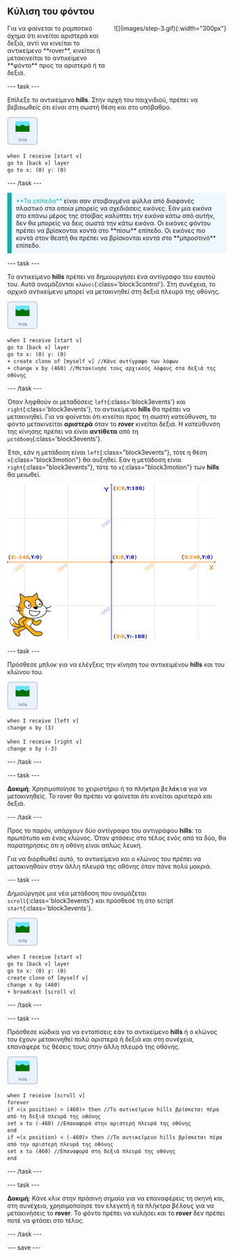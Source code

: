 ## Κύλιση του φόντου

<div style="display: flex; flex-wrap: wrap">
<div style="flex-basis: 200px; flex-grow: 1; margin-right: 15px;">
Για να φαίνεται το ρομποτικό όχημα ότι κινείται αριστερά και δεξιά, αντί να κινείται το αντικείμενο **rover**, κινείται ή μετακινείται το αντικείμενο **φόντο** προς τα αριστερά ή τα δεξιά.
</div>
<div>
![](images/step-3.gif){:width="300px"}
</div>
</div>

--- task ---

Επίλεξε το αντικείμενο **hills**. Στην αρχή του παιχνιδιού, πρέπει να βεβαιωθείς ότι είναι στη σωστή θέση και στο υπόβαθρο.

![Το αντικείμενο hills.](images/hills-sprite.png)

```blocks3
when I receive [start v]
go to [back v] layer
go to x: (0) y: (0)
```

--- /task ---

<p style="border-left: solid; border-width:10px; border-color: #0faeb0; background-color: aliceblue; padding: 10px;">
<span style="color: #0faeb0">**Τα επίπεδα**</span> είναι σαν στοιβαγμένα φύλλα από διαφανές πλαστικό στα οποία μπορείς να σχεδιάσεις εικόνες. Εάν μια εικόνα στο επάνω μέρος της στοίβας καλύπτει την εικόνα κάτω από αυτήν, δεν θα μπορείς να δεις σωστά την κάτω εικόνα. Οι εικόνες φόντου πρέπει να βρίσκονται κοντά στο **πίσω** επίπεδο. Οι εικόνες πιο κοντά στον θεατή θα πρέπει να βρίσκονται κοντά στο **μπροστινό** επίπεδο.
</p>

--- task ---

Το αντικείμενο **hills** πρέπει να δημιουργήσει ένα αντίγραφο του εαυτού του. Αυτά ονομάζονται `κλώνοι`{:class='block3control'}. Στη συνέχεια, το αρχικό αντικείμενο μπορεί να μετακινηθεί στη δεξιά πλευρά της οθόνης.

![Το αντικείμενο hills.](images/hills-sprite.png)

```blocks3
when I receive [start v]
go to [back v] layer
go to x: (0) y: (0)
+ create clone of [myself v] //Κάνε αντίγραφο των λόφων
+ change x by (460) //Μετακίνησε τους αρχικούς λόφους στα δεξιά της οθόνης
```

--- /task ---

Όταν ληφθούν οι μεταδόσεις `left`{:class='block3events'} και `right`{:class='block3events'}, το αντικείμενο **hills** θα πρέπει να μετακινηθεί. Για να φαίνεται ότι κινείται προς τη σωστή κατεύθυνση, το φόντο μετακινείται **αριστερά** όταν το **rover** κινείται δεξιά. Η κατεύθυνση της κίνησης πρέπει να είναι **αντίθετα** από τη `μετάδοση`{:class='block3events'}.

Έτσι, εάν η μετάδοση είναι `left`{:class="block3events"}, τότε η θέση `x`{:class="block3motion"} θα αυξηθεί. Εάν η μετάδοση είναι `right`{:class="block3events"}, τότε το `x`{:class="block3motion"} των **hills** θα μειωθεί.

![Η σκηνή Scratch εμφανίζεται με ένα αντικείμενο στην κάτω δεξιά γωνία και ένα σύστημα συντεταγμένων xy που εμφανίζεται ως υπόβαθρο.](images/scratch-grid.png)

--- task ---

Πρόσθεσε μπλοκ για να ελέγξεις την κίνηση του αντικειμένου **hills** και του κλώνου του.

![Το αντικείμενο hills.](images/hills-sprite.png)

```blocks3
when I receive [left v]
change x by (3)

when I receive [right v]
change x by (-3)
```

--- /task ---

--- task ---

**Δοκιμή**: Χρησιμοποίησε το χειριστήριο ή τα πλήκτρα <kbd>βελάκια</kbd> για να μετακινηθείς. Το rover θα πρέπει να φαίνεται ότι κινείται αριστερά και δεξιά.

--- /task ---

Προς το παρόν, υπάρχουν δύο αντίγραφα του αντιγράφου **hills**: το πρωτότυπο και ένας κλώνος. Όταν φτάσεις στο τέλος ενός από τα δύο, θα παρατηρήσεις ότι η οθόνη είναι απλώς λευκή.

Για να διορθωθεί αυτό, το αντικείμενο και ο κλώνος του πρέπει να μετακινηθούν στην άλλη πλευρά της οθόνης όταν πάνε πολύ μακριά.

--- task ---

Δημιούργησε μια νέα μετάδοση που ονομάζεται `scroll`{:class='block3events'} και πρόσθεσέ τη στο script `start`{:class='block3events'}.

![Το αντικείμενο hills.](images/hills-sprite.png)

```blocks3
when I receive [start v]
go to [back v] layer
go to x: (0) y: (0)
create clone of [myself v]
change x by (460) 
+ broadcast [scroll v]
```

--- /task ---

--- task ---

Πρόσθεσε κώδικα για να εντοπίσεις εάν το αντικείμενο **hills** ή ο κλώνος του έχουν μετακινηθεί πολύ αριστερά ή δεξιά και στη συνέχεια, επανάφερε τις θέσεις τους στην άλλη πλευρά της οθόνης.

![Το αντικείμενο hills.](images/hills-sprite.png)

```blocks3
when I receive [scroll v]
forever
if <(x position) > (460)> then //Το αντικείμενο hills βρίσκεται πέρα από τη δεξιά πλευρά της οθόνης
set x to (-460) //Επαναφορά στην αριστερή πλευρά της οθόνης
end
if <(x position) < (-460)> then //Το αντικείμενο hills βρίσκεται πέρα από την αριστερή πλευρά της οθόνης
set x to (460) //Επαναφορά στη δεξιά πλευρά της οθόνης
end
```

--- /task ---

--- task ---

**Δοκιμή**: Κάνε κλικ στην πράσινη σημαία για να επαναφέρεις τη σκηνή και, στη συνέχεια, χρησιμοποίησε τον ελεγκτή ή τα πλήκτρα <kbd>βέλους</kbd> για να μετακινήσεις το **rover**. Το φόντο πρέπει να κυλήσει και το **rover** δεν πρέπει ποτέ να φτάσει στο τέλος.

--- /task ---

--- save ---
